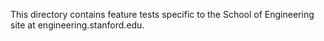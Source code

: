 This directory contains feature tests specific to the School of Engineering site at engineering.stanford.edu.
